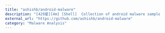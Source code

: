 ```yaml
---
title: "ashishb/android-malware"
description: "[429星][4m] [Shell]  Collection of android malware samples"
external_url: "https://github.com/ashishb/android-malware"
category: "Malware Analysis"
---
```

